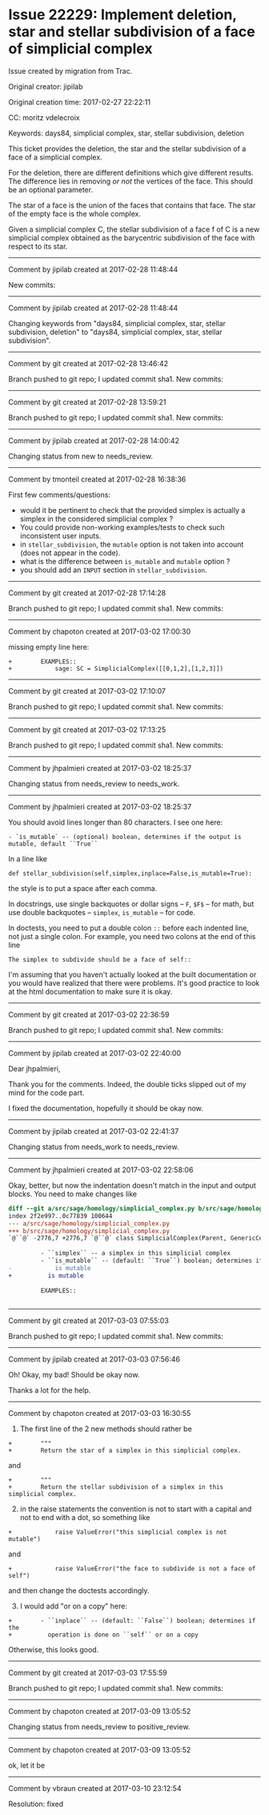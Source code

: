 # Issue 22229: Implement deletion, star and stellar subdivision of a face of simplicial complex

Issue created by migration from Trac.

Original creator: jipilab

Original creation time: 2017-02-27 22:22:11

CC:  moritz vdelecroix

Keywords: days84, simplicial complex, star, stellar subdivision, deletion

This ticket provides the deletion, the star and the stellar subdivision of a face of a simplicial complex.

For the deletion, there are different definitions which give different results. The difference lies in removing *or not* the vertices of the face. This should be an optional parameter.

The star of a face is the union of the faces that contains that face. The star of the empty face is the whole complex.

Given a simplicial complex C, the stellar subdivision of a face f of C is a new simplicial complex obtained as the barycentric subdivision of the face with respect to its star.


---

Comment by jipilab created at 2017-02-28 11:48:44

New commits:


---

Comment by jipilab created at 2017-02-28 11:48:44

Changing keywords from "days84, simplicial complex, star, stellar subdivision, deletion" to "days84, simplicial complex, star, stellar subdivision".


---

Comment by git created at 2017-02-28 13:46:42

Branch pushed to git repo; I updated commit sha1. New commits:


---

Comment by git created at 2017-02-28 13:59:21

Branch pushed to git repo; I updated commit sha1. New commits:


---

Comment by jipilab created at 2017-02-28 14:00:42

Changing status from new to needs_review.


---

Comment by tmonteil created at 2017-02-28 16:38:36

First few comments/questions:

* would it be pertinent to check that the provided simplex is actually a simplex in the considered simplicial complex ?
* You could provide non-working examples/tests to check such inconsistent user inputs.
* in `stellar_subdivision`, the `mutable` option is not taken into account (does not appear in the code).
* what is the difference between `is_mutable` and `mutable` option ?
* you should add an `INPUT` section in `stellar_subdivision`.


---

Comment by git created at 2017-02-28 17:14:28

Branch pushed to git repo; I updated commit sha1. New commits:


---

Comment by chapoton created at 2017-03-02 17:00:30

missing empty line here:

```
+        EXAMPLES::
+            sage: SC = SimplicialComplex([[0,1,2],[1,2,3]])
```



---

Comment by git created at 2017-03-02 17:10:07

Branch pushed to git repo; I updated commit sha1. New commits:


---

Comment by git created at 2017-03-02 17:13:25

Branch pushed to git repo; I updated commit sha1. New commits:


---

Comment by jhpalmieri created at 2017-03-02 18:25:37

Changing status from needs_review to needs_work.


---

Comment by jhpalmieri created at 2017-03-02 18:25:37

You should avoid lines longer than 80 characters. I see one here:

```
- `is_mutable` -- (optional) boolean, determines if the output is mutable, default ``True``
```


In a line like

```
def stellar_subdivision(self,simplex,inplace=False,is_mutable=True):
```

the style is to put a space after each comma.

In docstrings, use single backquotes or dollar signs – ``F``, `$F$` – for math, but use double backquotes – ```simplex```, ```is_mutable``` – for code.

In doctests, you need to put a double colon `::` before each indented line, not just a single colon. For example, you need two colons at the end of this line

```
The simplex to subdivide should be a face of self::
```


I'm assuming that you haven't actually looked at the built documentation or you would have realized that there were problems. It's good practice to look at the html documentation to make sure it is okay.


---

Comment by git created at 2017-03-02 22:36:59

Branch pushed to git repo; I updated commit sha1. New commits:


---

Comment by jipilab created at 2017-03-02 22:40:00

Dear jhpalmieri,

Thank you for the comments. Indeed, the double ticks slipped out of my mind for the code part.

I fixed the documentation, hopefully it should be okay now.


---

Comment by jipilab created at 2017-03-02 22:41:37

Changing status from needs_work to needs_review.


---

Comment by jhpalmieri created at 2017-03-02 22:58:06

Okay, better, but now the indentation doesn't match in the input and output blocks. You need to make changes like

```diff
diff --git a/src/sage/homology/simplicial_complex.py b/src/sage/homology/simplicial_complex.py
index 2f2e997..0c77839 100644
--- a/src/sage/homology/simplicial_complex.py
+++ b/src/sage/homology/simplicial_complex.py
`@``@` -2776,7 +2776,7 `@``@` class SimplicialComplex(Parent, GenericCellComplex):
 
         - ``simplex`` -- a simplex in this simplicial complex
         - ``is_mutable`` -- (default: ``True``) boolean; determines if the output
-            is mutable
+          is mutable
 
         EXAMPLES::
 
```



---

Comment by git created at 2017-03-03 07:55:03

Branch pushed to git repo; I updated commit sha1. New commits:


---

Comment by jipilab created at 2017-03-03 07:56:46

Oh! Okay, my bad! Should be okay now.

Thanks a lot for the help.


---

Comment by chapoton created at 2017-03-03 16:30:55

1) The first line of the 2 new methods should rather be

```
+        """
+        Return the star of a simplex in this simplicial complex.
```

and

```
+        """
+        Return the stellar subdivision of a simplex in this simplicial complex.
```


2) in the raise statements the convention is not to start with a capital and not to end with a dot, so something like

```
+            raise ValueError("this simplicial complex is not mutable")
```

and

```
+            raise ValueError("the face to subdivide is not a face of self")
```

and then change the doctests accordingly.

3) I would add "or on a copy" here:

```
+        - ``inplace`` -- (default: ``False``) boolean; determines if the
+          operation is done on ``self`` or on a copy
```


Otherwise, this looks good.


---

Comment by git created at 2017-03-03 17:55:59

Branch pushed to git repo; I updated commit sha1. New commits:


---

Comment by chapoton created at 2017-03-09 13:05:52

Changing status from needs_review to positive_review.


---

Comment by chapoton created at 2017-03-09 13:05:52

ok, let it be


---

Comment by vbraun created at 2017-03-10 23:12:54

Resolution: fixed

